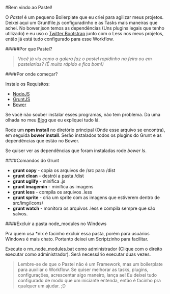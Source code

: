 #Bem vindo ao Pastel!

O *Pastel* é um pequeno Boilerplate que eu criei para agilizar meus projetos. Deixei aqui um Gruntfile.js configuradinho e as Tasks mais maneiras que achei. No bower.json temos as dependências (Uns plugins legais que tenho utilizado) e eu uso o [Twitter Bootstrap](http://getbootstrap.com/) junto com o Less nos meus projetos, então já está tudo configurado para esse Workflow.

#####Por que Pastel?


> *Você já viu como a galera faz o pastel rapidinho na feira ou em pastelarias? (É muito rápido e fica bom!)*

####Por onde começar?

Instale os Requisitos:
- [NodeJS](http://nodejs.org/)
- [GruntJS](http://gruntjs.com/)
- [Bower](http://bower.io/)

Se você não souber instalar esses programas, não tem problema. Da uma olhada no meu [Blog](http://woliveiras.com.br/tag/pastel/) que eu expliquei tudo lá.

Rode um **npm install** no diretório principal (Onde esse arquivo se encontra), em seguida **bower install**. Serão instalados todos os plugins do Grunt e as dependências que estão no Bower.

Se quiser ver as dependências que foram instaladas rode *bower ls*.

####Comandos do Grunt

- **grunt copy**	 - copia os arquivos de /src para /dist
- **grunt clean**	 - destrói a pasta /dist
- **grunt uglify**	 - minifica .js
- **grunt imagemin** - minifica as imagens
- **grunt less**     - compila os arquivos .less
- **grunt sprite**   - cria um sprite com as imagens que estiverem dentro de src/img/icons/
- **grunt watch**	 - monitora os arquivos .less e compila sempre que são salvos.

####Excluir a pasta node_modules no Windows

Pra quem usa *nix é facinho excluir essa pasta, porém para usuários Windows é mais chato. Portanto deixei um Scriptzinho para facilitar.

Execute o rm_node_modules.bat como administrador
	(Clique com o direito executar como administrador).
	Será necessário executar duas vezes.

>Lembre-se de que o Pastel não é um Framework, mas um boilerplate para auxiliar o Workflow.
Se quiser melhorar as tasks, plugins, configurações, acrescentar algo maneiro, lança ae!
Eu deixei tudo configurado de modo que um iniciante entenda, então é facinho pra qualquer um ajudar. ;D